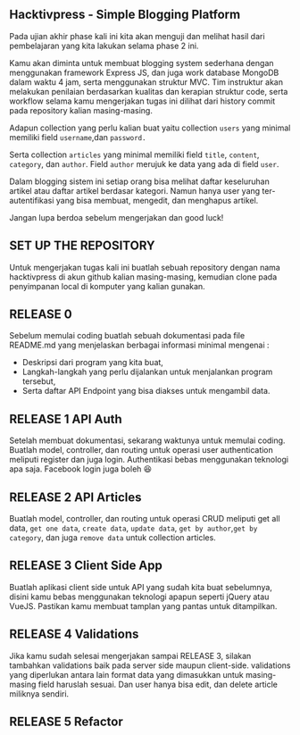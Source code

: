 ## Hacktivpress - Simple Blogging Platform
Pada ujian akhir phase kali ini kita akan menguji dan melihat hasil dari pembelajaran yang kita lakukan selama phase 2 ini.

Kamu akan diminta untuk  membuat blogging system sederhana dengan menggunakan framework Express JS, dan juga work database MongoDB dalam waktu 4 jam, serta menggunakan struktur MVC. Tim instruktur akan melakukan penilaian berdasarkan kualitas dan kerapian struktur code, serta workflow selama kamu mengerjakan tugas ini dilihat dari history commit pada repository kalian masing-masing.

Adapun collection yang perlu kalian buat yaitu collection `users` yang minimal memiliki field `username`,dan `password.`

Serta collection `articles` yang minimal memiliki field `title`, `content`, `category`, dan `author`. Field `author` merujuk ke data yang ada di field `user`.

Dalam blogging sistem ini setiap orang bisa melihat daftar keseluruhan artikel atau daftar artikel berdasar kategori. Namun hanya user yang ter-autentifikasi yang bisa membuat, mengedit, dan menghapus artikel.

Jangan lupa berdoa sebelum mengerjakan dan good luck!

## SET UP THE REPOSITORY
Untuk mengerjakan tugas kali ini buatlah sebuah repository dengan nama hacktivpress di akun github kalian masing-masing, kemudian clone pada penyimpanan local di komputer yang kalian gunakan.


## RELEASE 0
Sebelum memulai coding buatlah sebuah dokumentasi pada file README.md yang menjelaskan berbagai informasi minimal mengenai :
* Deskripsi dari program yang kita buat,
* Langkah-langkah yang perlu dijalankan untuk menjalankan program tersebut,
* Serta daftar API Endpoint yang bisa diakses untuk mengambil data.


## RELEASE 1 API Auth

Setelah membuat dokumentasi, sekarang waktunya untuk memulai coding. Buatlah model, controller, dan routing untuk operasi user authentication meliputi register dan juga login. Authentikasi bebas menggunakan teknologi apa saja. Facebook login juga boleh 😆

## RELEASE 2 API Articles

Buatlah model, controller, dan routing untuk operasi CRUD meliputi get all data, `get one data`, `create data`, `update data`, `get by author`,`get by category`, dan juga `remove data` untuk collection articles.

## RELEASE 3 Client Side App

Buatlah aplikasi client side untuk API yang sudah kita buat sebelumnya, disini kamu bebas menggunakan teknologi apapun seperti jQuery atau VueJS. Pastikan kamu membuat tamplan yang pantas untuk ditampilkan.

## RELEASE 4 Validations

Jika kamu sudah selesai mengerjakan sampai  RELEASE 3, silakan tambahkan validations baik pada server side maupun client-side. validations yang diperlukan antara lain format data yang dimasukkan untuk masing-masing field haruslah sesuai. Dan user hanya bisa edit, dan delete article miliknya sendiri.

## RELEASE 5 Refactor